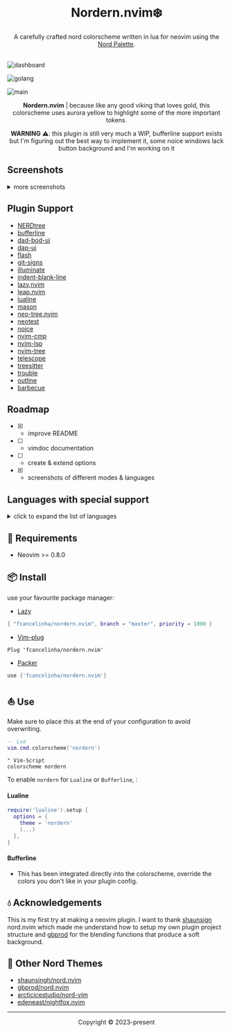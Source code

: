 <h1 align="center">Nordern.nvim❄️ </h1>

<div align="center">
    A carefully crafted nord colorscheme written in lua for neovim using the <a href="https://www.nordtheme.com/docs/colors-and-palettes">Nord Palette</a>.
<br></br>
</div>


![dashboard](https://github.com/user-attachments/assets/8bd142a5-6bd5-4c72-9564-7862aa677563)

![golang](https://github.com/user-attachments/assets/9b9cada4-5258-426c-93b9-1d9a4db3762e)

![main](https://github.com/fcancelinha/nordern.nvim/assets/48698009/740b04e3-7a20-4c92-9a00-2dc5e4eb4a25)

<div align="center">

**Nordern.nvim** | because like any good viking that loves gold, this colorscheme uses aurora yellow to highlight some of the more important tokens.

**WARNING** ⚠️: this plugin is still very much a WIP, bufferline support exists but I'm figuring out the best way to implement it, some noice windows lack button background and I'm working on it

</div>

## Screenshots

<details>
  <summary>more screenshots</summary>
  
![2123](https://github.com/fcancelinha/nordern.nvim/assets/48698009/7508095f-6411-4a89-9fc5-ffb85afd447b)

![3424324](https://github.com/fcancelinha/nordern.nvim/assets/48698009/935a4db6-dcae-4e07-9923-8529234d51aa)

</details>

## Plugin Support

- [NERDtree](https://github.com/preservim/nerdtree)
- [bufferline](https://github.com/akinsho/bufferline.nvim)
- [dad-bod-ui](https://github.com/kristijanhusak/vim-dadbod-ui)
- [dap-ui](https://github.com/rcarriga/nvim-dap-ui)
- [flash](https://github.com/kristijanhusak/vim-dadbod-ui)
- [git-signs](https://github.com/lewis6991/gitsigns.nvim)
- [illuminate](https://github.com/RRethy/vim-illuminate)
- [indent-blank-line](https://github.com/lukas-reineke/indent-blankline.nvim)
- [lazy,nvim](https://github.com/folke/lazy.nvim)
- [leap.nvim](https://github.com/ggandor/leap.nvim)
- [lualine](https://github.comn/vim-lualine/lualine.nvim)
- [mason](https://github.com/williamboman/mason.nvim)
- [neo-tree.nvim](https://github.com/nvim-neo-tree/neo-tree.nvim)
- [neotest](https://github.com/nvim-neotest/neotest)
- [noice](https://github.com/folke/noice.nvim)
- [nvim-cmp](https://github.com/hrsh7th/nvim-cmp)
- [nvim-lsp](https://github.com/neovim/nvim-lspconfig)
- [nvim-tree](https://github.com/nvim-tree/nvim-tree.lua)
- [telescope](https://github.com/nvim-telescope/telescope.nvim)
- [treesitter](https://github.com/nvim-treesitter/nvim-treesitter)
- [trouble](https://github.com/folke/trouble.nvim)
- [outline](https://github.com/hedyhli/outline.nvim)
- [barbecue](https://github.com/utilyre/barbecue.nvim)

## Roadmap
 - [x] - improve README 
 - [ ] - vimdoc documentation
 - [ ] - create & extend options
 - [x] - screenshots of different modes & languages

## Languages with special support
<details>
  <summary>click to expand the list of languages</summary>

- [ ] - C
- [ ] - C++
- [ ] - JAVA
- [ ] - Python
- [ ] - Rust
- [x] - Bash
- [x] - CSS
- [x] - Gitconfig
- [x] - Go & (gomod, gosum)
- [x] - HTML
- [x] - HTTP
- [x] - JSON
- [x] - JSX
- [x] - Javascript
- [x] - Lua
- [x] - Markdown
- [x] - SQL
- [x] - TSX
- [x] - Toml
- [x] - Typescript
- [x] - Xml
- [x] - Yaml
- [x] - ZSH
- [x] - Robot

*other major languages will be supported upon popular request*

</details>

## 🎐 Requirements

+ Neovim >= 0.8.0

## 📦 Install

use your favourite package manager:

- [Lazy](https://github.com/folke/lazy.nvim)
```lua
{ "fcancelinha/nordern.nvim", branch = "master", priority = 1000 }
```

- [Vim-plug](https://github.com/junegunn/vim-plug)
```vim
Plug 'fcancelinha/nordern.nvim'
```

- [Packer](https://github.com/wbthomason/packer.nvim)
```lua
use {'fcancelinha/nordern.nvim'}
```

## ⛵ Use

Make sure to place this at the end of your configuration to avoid overwriting.

```lua
-- Lua
vim.cmd.colorscheme('nordern')
```
```vim
" Vim-Script
colorscheme nordern
```

To enable `nordern` for `Lualine` or `Bufferline`, :

#### Lualine

```lua
require('lualine').setup {
  options = {
    theme = 'nordern'
    (...)
  },
}
```

#### Bufferline

- This has been integrated directly into the colorscheme, override the colors you don't like in your plugin config.

## 💧 Acknowledgements

This is my first try at making a neovim plugin. I want to thank [shaunsign](https://github.com/shaunsingh) nord.nvim which made me understand how to setup my own plugin project structure and [gbprod](https://github.com/gbprod) for the blending functions that produce a soft background.
 
## 🌊 Other Nord Themes

- [shaunsingh/nord.nvim](https://github.com/shaunsingh/nord.nvim)
- [gbprod/nord.nvim](https://github.com/gbprod/nord.nvim)
- [arcticicestudio/nord-vim](https://github.com/arcticicestudio/nord-vim)
- [edeneast/nightfox.nvim](https://github.com/EdenEast/nightfox.nvim)

----------------------------------------------------------------------------------------------------------------------

<p align="center">Copyright &copy; 2023-present
 

